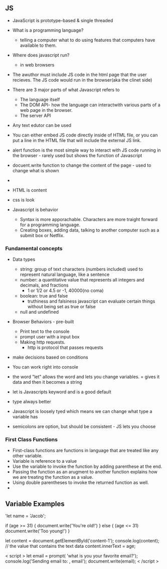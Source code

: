 
## JS

* JavaScript is prototype-based & single threaded

* What is a programming language?
  * telling a computer what to do using features that computers have available to them.

* Where does javascript run?
  * in web browsers

* The awuthor must include JS code in the html page that the user recieves. The JS code would run in the browser(aka the clinet side) 

* There are 3 major parts of what Javascript refers to 
   * The language itself
   * The DOM API- how the language can interactwith various parts of a web page in the browser. 
   * The server API 

* Any text edutor can be used
* You can either embed JS code directly inside of HTML file, or you can put a line in the HTML file that will include the external JS link.
* alert function is the most simple way to interact with JS code running in the browser - rarely used but shows the function of Javascript
* docuent.write function to change the content of the page - used to change what is shown
* 

- HTML is content
- css is look
- Javascript is behavior
  
  - Syntax is more apporachable. Characters are more traight forward for a programming language. 
  - Creating boxes, adding data, talking to another computer such as a submit box or Netflix.

### Fundamental concepts

- Data types
  - string: group of text characters (numbers included) used to represent natural language, like a sentence
  - number: a quantitative value that represents all integers and decimals, and fractions
    - 1 or 1/2 or 4.5 or -1, 40000(no coma)
  - boolean: true and false
    - truthiness and falsiness javascript can evaluate certain things without being set as true or false
  - null and undefined

- Browser Behaviors - pre-built
  - Print text to the console
  - prompt user with a input box
  - Making http requests.
    - http is protocol that passes requests
- make decisions based on conditions
- You can work right into console
- the word "let" allows the word and lets you change variables. = gives it data and then it becomes a string
- let is Javascripts keyword and is a good default
- type always better
- Javascript is loosely tyed which means we can change what type a variable has
- semicolons are option, but should be consistent - JS lets you choose

### First Class Functions

- First-class functions are functions in language that are treated like any other variable.
- Variable is reference to a value
- Use the variable to invoke the function by adding parenthese at the end.
- Passing the function as an arugment to another function explains how we are treating the function as a value.
- Using double parentheses to invoke the returned function as well.
- 




## Variable Examples

'let name  = 'Jacob';

if (age >= 31) {
    document.write('You're old!')
} else { (age <= 31)
    document.write('Too young!')
}

let content = document.getElementById('content-1');
console.log(content);
// the value that contains the text data
content.innerText = age;

< script >
       let email = prompt( 'what is you your favorite email?');
       console.log('Sending email to: , email');
       document.write(email);
        < /script >
